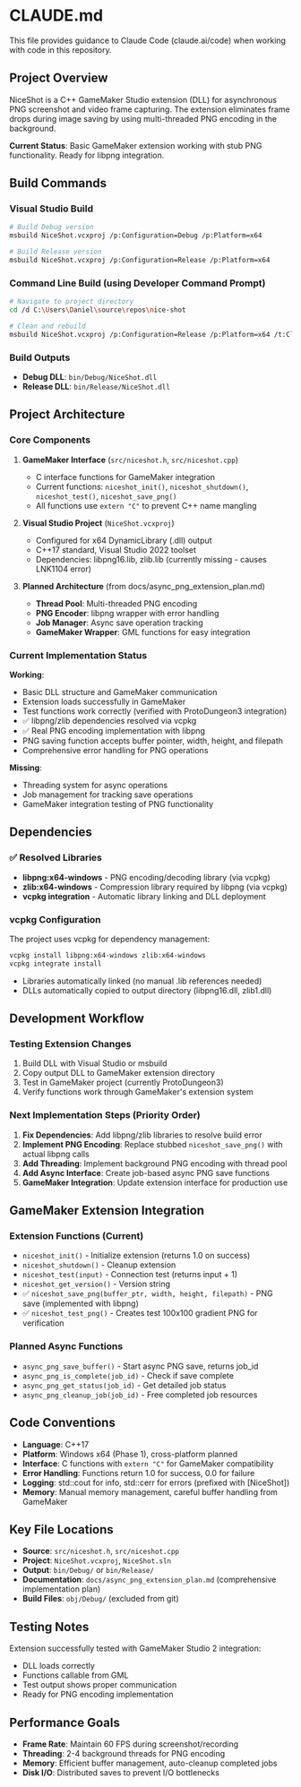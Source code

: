 # CLAUDE.md

This file provides guidance to Claude Code (claude.ai/code) when working with code in this repository.

## Project Overview

NiceShot is a C++ GameMaker Studio extension (DLL) for asynchronous PNG screenshot and video frame capturing. The extension eliminates frame drops during image saving by using multi-threaded PNG encoding in the background.

**Current Status**: Basic GameMaker extension working with stub PNG functionality. Ready for libpng integration.

## Build Commands

### Visual Studio Build
```bash
# Build Debug version
msbuild NiceShot.vcxproj /p:Configuration=Debug /p:Platform=x64

# Build Release version  
msbuild NiceShot.vcxproj /p:Configuration=Release /p:Platform=x64
```

### Command Line Build (using Developer Command Prompt)
```bash
# Navigate to project directory
cd /d C:\Users\Daniel\source\repos\nice-shot

# Clean and rebuild
msbuild NiceShot.vcxproj /p:Configuration=Release /p:Platform=x64 /t:Clean,Build
```

### Build Outputs
- **Debug DLL**: `bin/Debug/NiceShot.dll`
- **Release DLL**: `bin/Release/NiceShot.dll`

## Project Architecture

### Core Components

1. **GameMaker Interface** (`src/niceshot.h`, `src/niceshot.cpp`)
   - C interface functions for GameMaker integration
   - Current functions: `niceshot_init()`, `niceshot_shutdown()`, `niceshot_test()`, `niceshot_save_png()`
   - All functions use `extern "C"` to prevent C++ name mangling

2. **Visual Studio Project** (`NiceShot.vcxproj`)
   - Configured for x64 DynamicLibrary (.dll) output
   - C++17 standard, Visual Studio 2022 toolset
   - Dependencies: libpng16.lib, zlib.lib (currently missing - causes LNK1104 error)

3. **Planned Architecture** (from docs/async_png_extension_plan.md)
   - **Thread Pool**: Multi-threaded PNG encoding
   - **PNG Encoder**: libpng wrapper with error handling
   - **Job Manager**: Async save operation tracking
   - **GameMaker Wrapper**: GML functions for easy integration

### Current Implementation Status

**Working**:
- Basic DLL structure and GameMaker communication
- Extension loads successfully in GameMaker
- Test functions work correctly (verified with ProtoDungeon3 integration)
- ✅ libpng/zlib dependencies resolved via vcpkg
- ✅ Real PNG encoding implementation with libpng
- PNG saving function accepts buffer pointer, width, height, and filepath
- Comprehensive error handling for PNG operations

**Missing**:
- Threading system for async operations
- Job management for tracking save operations
- GameMaker integration testing of PNG functionality

## Dependencies

### ✅ Resolved Libraries
- **libpng:x64-windows** - PNG encoding/decoding library (via vcpkg)
- **zlib:x64-windows** - Compression library required by libpng (via vcpkg)
- **vcpkg integration** - Automatic library linking and DLL deployment

### vcpkg Configuration
The project uses vcpkg for dependency management:
```bash
vcpkg install libpng:x64-windows zlib:x64-windows
vcpkg integrate install
```
- Libraries automatically linked (no manual .lib references needed)
- DLLs automatically copied to output directory (libpng16.dll, zlib1.dll)

## Development Workflow

### Testing Extension Changes
1. Build DLL with Visual Studio or msbuild
2. Copy output DLL to GameMaker extension directory
3. Test in GameMaker project (currently ProtoDungeon3)
4. Verify functions work through GameMaker's extension system

### Next Implementation Steps (Priority Order)
1. **Fix Dependencies**: Add libpng/zlib libraries to resolve build error
2. **Implement PNG Encoding**: Replace stubbed `niceshot_save_png()` with actual libpng calls
3. **Add Threading**: Implement background PNG encoding with thread pool
4. **Add Async Interface**: Create job-based async PNG save functions
5. **GameMaker Integration**: Update extension interface for production use

## GameMaker Extension Integration

### Extension Functions (Current)
- `niceshot_init()` - Initialize extension (returns 1.0 on success)
- `niceshot_shutdown()` - Cleanup extension
- `niceshot_test(input)` - Connection test (returns input + 1)
- `niceshot_get_version()` - Version string
- ✅ `niceshot_save_png(buffer_ptr, width, height, filepath)` - PNG save (implemented with libpng)
- ✅ `niceshot_test_png()` - Creates test 100x100 gradient PNG for verification

### Planned Async Functions
- `async_png_save_buffer()` - Start async PNG save, returns job_id
- `async_png_is_complete(job_id)` - Check if save complete
- `async_png_get_status(job_id)` - Get detailed job status
- `async_png_cleanup_job(job_id)` - Free completed job resources

## Code Conventions

- **Language**: C++17
- **Platform**: Windows x64 (Phase 1), cross-platform planned
- **Interface**: C functions with `extern "C"` for GameMaker compatibility
- **Error Handling**: Functions return 1.0 for success, 0.0 for failure
- **Logging**: std::cout for info, std::cerr for errors (prefixed with [NiceShot])
- **Memory**: Manual memory management, careful buffer handling from GameMaker

## Key File Locations

- **Source**: `src/niceshot.h`, `src/niceshot.cpp`
- **Project**: `NiceShot.vcxproj`, `NiceShot.sln`
- **Output**: `bin/Debug/` or `bin/Release/`
- **Documentation**: `docs/async_png_extension_plan.md` (comprehensive implementation plan)
- **Build Files**: `obj/Debug/` (excluded from git)

## Testing Notes

Extension successfully tested with GameMaker Studio 2 integration:
- DLL loads correctly
- Functions callable from GML
- Test output shows proper communication
- Ready for PNG encoding implementation

## Performance Goals

- **Frame Rate**: Maintain 60 FPS during screenshot/recording
- **Threading**: 2-4 background threads for PNG encoding
- **Memory**: Efficient buffer management, auto-cleanup completed jobs
- **Disk I/O**: Distributed saves to prevent I/O bottlenecks